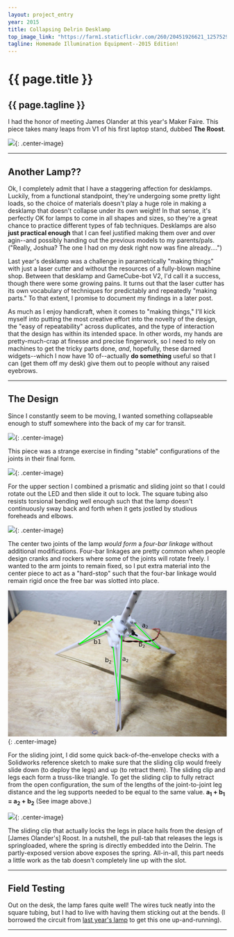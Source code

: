 ```yaml
---
layout: project_entry
year: 2015
title: Collapsing Delrin Desklamp
top_image_link: "https://farm1.staticflickr.com/260/20451926621_1257529888_z.jpg"
tagline: Homemade Illumination Equipment--2015 Edition!
---
```


# {{ page.title }}

## {{ page.tagline }}

I had the honor of meeting James Olander at this year's Maker Faire. This piece takes many leaps from V1 of his first laptop stand, dubbed **The Roost**. 

![]({{page.top_image_link}}){: .center-image}

***

## Another Lamp??

Ok, I completely admit that I have a staggering affection for desklamps.
Luckily, from a functional standpoint, they're undergoing some pretty light loads, so the choice of materials doesn't play a huge role in making a desklamp that doesn't collapse under its own weight!
In that sense, it's perfectly OK for lamps to come in all shapes and sizes, so they're a great chance to practice different types of fab techniques.
Desklamps are also **just practical enough** that I can feel justified making them over and over agin--and possibly handing out the previous models to my parents/pals.
("Really, Joshua? The one I had on my desk right now was fine already....")

Last year's desklamp was a challenge in parametrically "making things" with just a laser cutter and without the resources of a fully-blown machine shop.
Between that desklamp and GameCube-bot V2, I'd call it a success, though there were some growing pains.
It turns out that the laser cutter has its own vocabulary of techniques for predictably and repeatedly "making parts."
To that extent, I promise to document my findings in a later post.

<!--
Here's a quick recap of what I learned from using a 60[W] CO2 laser cutter last year with a promise now that I'll cover it further in-depth later.
-->

<!-- Frank and confident, but honest and convincing in a "trust-me" sort of way -->
<!--

### Materials

* Acrylic is clear, flat, and horribly brittle.
While it cuts better than almost any other material, it cannot be put under serious stresses of any kind without risking shattered parts.
By "cuts better," it turns out that the CO2 laser cutter's heat from the beam, quite literally, *undoes* the acrylic-forming reaction, which is why laser-cut acrylic edges are so darn smooth.
By "serious stresses," forget about trying to assemble anything with press-fits, tabs, and/or slots of any kind with acrylic.
It's so brittle that it's just not repeatable. Nevertheless, it's great for optically-clear surfaces, it etches well for displaying frosted images, and it can be glued together.
It also tends to be consistently sold flat, so it tends to lie flat on the laser cutter bed, rather than arching upwards with warped edges.
* Wood is strong, smelly, and knotted.
Hobby plywood is sold anywhere from 1/64th[in] to 3/8[in], and this entire range can be cut with a laser cutter.
The downside is that you'll have a smokin' burned edge since the laser is, of course, burning through.
Since the cellulose in wood isn't a perfectly uniform continuum like some other materials, some parts cut a bit more easily than others.
At the end of the day, just avoid the knots.
Wood can deform when it gets wet or under its own weight while it's waiting to jump into your arms off the store shelves, so you might have to hunt around for a nice flat piece that will rest in the cutting bed more uniformly and produce flat parts.
Wood also gets the added bonus in that it can serve as the base layer for composite layups for flat parts made from a sandwich of fiberglass-wood-fiberglass.
* Delrin is this strong, flexible, and **not-in-any-way** glueable stuff-of-the-gods.
OK, it was created by DuPont, but it has many properties that make it excellent for rapid prototypes, and it's my go-to material for lasing parts that need to hold tight tolerances between features and need to bear loads.
In the real world, people capitalize on just how-darned-slippery Delrin is to use it for bearings and bushings that will take a lot of wear.
We can lase out bushings too if we wanted, but Delrin has other uses. Under static loading, Delrin bends before it breaks, unless it receives a fast impact (in which case it shatters not unlike acrylic).
This bending characteristic give it a higher ultimate strength when compared to Delrin at the cost of some "flimsiness."
That said, the overall stength is sufficient enough to make structural components that can bear loads.
When I work with Delrin in a way where it needs to be flat, I generally add in extra reinforcement features to ensure that the flat parts stay flat.
Delrin lases very well with a laser cutter of sufficient power, although not quite as well as acrylic.
Delrin can accept press fits and slip fits very predictably, which means you can stick shafts into it, put threads in it, and join pieces together that have tabs and slots--no problem! You'll likely need a vise or arbor press to press-fit parts together.
This press-fitting detail is a godsend, since absolutely nothing sticks to Delrin via glue.
Long-story-short, Delrin is so chemically inert, smooth, and flexible that it simply breaks off of glue and epoxies, mostly because **(a)** the glues have nowhere to "seep in," and **(b)** Delrin is far less brittle than the brittle epoxies that it can be simply peeled off.
No gluing Delrin. Period. End-of-story. (Melting it together, however, is a different story.) Delrin warps under its own weight over time, so store it flat.

## Drawbacks of Lasing parts

* the dreaded taper
* pocket and edge dimensions aren't as good/repeatable as relative dimensions
* internal stresses in the cut material causes warping
-->

As much as I enjoy handicraft, when it comes to "making things," I'll kick myself into putting the most creative effort into the novelty of the design, the "easy of repeatability" across duplicates, and the type of interaction that the design has within its intended space.
In other words, my hands are pretty-much-crap at finesse and precise fingerwork, so I need to rely on machines to get the tricky parts done, *and*, hopefully, these darned widgets--which I now have 10 of--actually **do something** useful so that I can (get them off my desk) give them out to people without any raised eyebrows.

***

## The Design

Since I constantly seem to be moving, I wanted something collapseable enough to stuff somewhere into the back of my car for transit.


![](https://farm1.staticflickr.com/418/20257713610_9183dee97f_c.jpg){: .center-image}

This piece was a strange exercise in finding "stable" configurations of the joints in their final form.

![](https://farm1.staticflickr.com/478/20258990159_44677aecb0.jpg){: .center-image}

For the upper section I combined a prismatic and sliding joint so that I could rotate out the LED and then slide it out to lock.
The square tubing also resists torsional bending well enough such that the lamp doesn't continuously sway back and forth when it gets jostled by studious foreheads and elbows.


![](https://farm1.staticflickr.com/526/19824739413_463191ecee.jpg){: .center-image}


The center two joints of the lamp *would form* a *four-bar linkage* without additional modifications.
Four-bar linkages are pretty common when people design cranks and rockers where some of the joints will rotate freely.
I wanted to the arm joints to remain fixed, so I put extra material into the center piece to act as a "hard-stop" such that the four-bar linkage would remain rigid once the free bar was slotted into place.

![](/projects/collapsing_delrin_desklamp/pics/triangle_length_diagram.png){: .center-image}


For the sliding joint, I did some quick back-of-the-envelope checks with a Solidworks reference sketch to make sure that the sliding clip would freely slide down (to deploy the legs) and up (to retract them). The sliding clip and legs each form a truss-like triangle.
To get the sliding clip to fully retract from the open configuration, the sum of the lengths of the joint-to-joint leg distance and the leg supports needed to be equal to the same value.
**a<sub>1</sub> + b<sub>1</sub> = a<sub>2</sub> + b<sub>2</sub>**
(See image above.)


![](https://farm1.staticflickr.com/456/20445809035_1296b6efeb.jpg"){: .center-image}

The sliding clip that actually locks the legs in place hails from the design of [James Olander's] Roost.
In a nutshell, the pull-tab that releases the legs is springloaded, where the spring is directly embedded into the Delrin.
The partly-exposed version above exposes the spring.
All-in-all, this part needs a little work as the tab doesn't completely line up with the slot.

***


## Field Testing

Out on the desk, the lamp fares quite well! The wires tuck neatly into the square tubing, but I had to live with having them sticking out at the bends. (I borrowed the circuit from [last year's lamp]() to get this one up-and-running).

***
